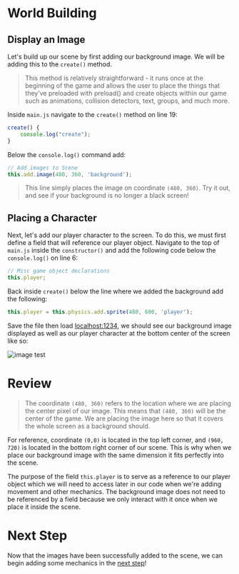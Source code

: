 # World Building

## Display an Image
Let's build up our scene by first adding our background image. We will be adding this to the `create()` method.

> This method is relatively straightforward - it runs once at the beginning of the game and allows the user to place the things that they’ve preloaded with preload() and create objects within our game such as animations, collision detectors, text, groups, and much more.

Inside `main.js` navigate to the `create()` method on line 19:

```js
create() {
    console.log("create");
}
```

Below the `console.log()` command add:

```js
// Add images to Scene
this.add.image(480, 360, 'background');
```

> This line simply places the image on coordinate `(480, 360)`. Try it out, and see if your background is no longer a black screen!

## Placing a Character

Next, let's add our player character to the screen. To do this, we must first define a field that will reference our player object. Navigate to the top of `main.js` inside the `constructor()` and add the following code below the `console.log()` on line 6:

```js
// Misc game object declarations
this.player;
```

Back inside `create()` below the line where we added the background add the following:

```js
this.player = this.physics.add.sprite(480, 600, 'player');
```

Save the file then load [localhost:1234](http://localhost:1234), we should see our background image displayed as well as our player character at the bottom center of the screen like so:

![image test](../images/image-test1.png)

# Review

> The coordinate `(480, 360)` refers to the location where we are placing the center pixel of our image. This means that `(480, 360)` will be the center of the game. We are placing the image here so that it covers the whole screen as a background should.

For reference, coordinate `(0,0)` is located in the top left corner, and `(960, 720)` is located in the bottom right corner of our scene. This is why when we place our background image with the same dimension it fits perfectly into the scene.

The purpose of the field `this.player` is to serve as a reference to our player object which we will need to access later in our code when we're adding movement and other mechanics. The background image does not need to be referenced by a field because we only interact with it once when we place it inside the scene.

# Next Step
Now that the images have been successfully added to the scene, we can begin adding some mechanics in the [next step](step08.md)!